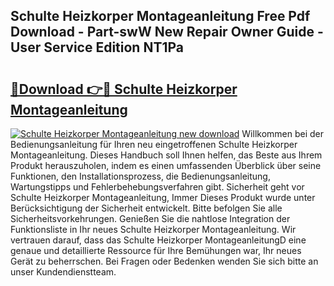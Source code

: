 ## Schulte Heizkorper Montageanleitung Free Pdf Download - Part-swW New Repair Owner Guide - User Service Edition NT1Pa

# <h2><a href="http://df6yij.blite.top/?on=Schulte+Heizkorper+Montageanleitung">🔗Download 👉🔴 Schulte Heizkorper Montageanleitung</a></h2>

[![Schulte Heizkorper Montageanleitung new download](https://i.imgur.com/lujVjoI.png)](http://df6yij.blite.top/?on=Schulte+Heizkorper+Montageanleitung)
Willkommen bei der Bedienungsanleitung für Ihren neu eingetroffenen Schulte Heizkorper Montageanleitung. Dieses Handbuch soll Ihnen helfen, das Beste aus Ihrem Produkt herauszuholen, indem es einen umfassenden Überblick über seine Funktionen, den Installationsprozess, die Bedienungsanleitung, Wartungstipps und Fehlerbehebungsverfahren gibt. Sicherheit geht vor Schulte Heizkorper Montageanleitung, Immer Dieses Produkt wurde unter Berücksichtigung der Sicherheit entwickelt. Bitte befolgen Sie alle Sicherheitsvorkehrungen. Genießen Sie die nahtlose Integration der Funktionsliste in Ihr neues Schulte Heizkorper Montageanleitung. Wir vertrauen darauf, dass das Schulte Heizkorper MontageanleitungD eine genaue und detaillierte Ressource für Ihre Bemühungen war, Ihr neues Gerät zu beherrschen. Bei Fragen oder Bedenken wenden Sie sich bitte an unser Kundendienstteam.
